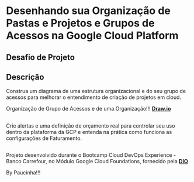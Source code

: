 # Desenhando sua Organização de Pastas e Projetos e Grupos de Acessos na Google Cloud Platform

##

## Desafio de Projeto

## Descrição

Construa um diagrama de uma estrutura organizacional e do seu grupo de acessos para melhorar o entendimento de criação de projetos em cloud.

Organização de Grupo de Acessos e de uma Organização!!! [**Draw.io**](https://viewer.diagrams.net/?tags=%7B%7D&highlight=0000ff&edit=_blank&layers=1&nav=1#G1s26tWEAw9iikZkTfebpFJRZOS_5aKR1Y)

##

Crie alertas e uma definição de orçamento real para controlar seu uso dentro da plataforma da GCP e entenda na prática como funciona as configurações de Faturamento.

##

Projeto desenvolvido durante o Bootcamp Cloud DevOps Experience - Banco Carrefour, no Módulo Google Cloud Foundations,
fornecido pela [**DIO**](https://www.dio.me/)

By Paucinha!!!
